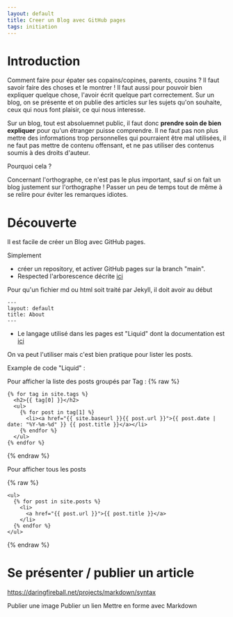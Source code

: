 ```yaml
---
layout: default
title: Creer un Blog avec GitHub pages
tags: initiation
---
```


# Introduction

Comment faire pour épater ses copains/copines, parents, cousins ?
Il faut savoir faire des choses et le montrer !
Il faut aussi pour pouvoir bien expliquer quelque chose, l'avoir écrit quelque part correctement.
Sur un blog, on se présente et on publie des articles sur les sujets qu'on souhaite, ceux qui nous font plaisir, ce qui nous interesse.

Sur un blog, tout est absoluemnet public, il faut donc **prendre soin de bien expliquer** pour qu'un étranger puisse comprendre.
Il ne faut pas non plus mettre des informations trop personnelles qui pourraient être mal utilisées, il ne faut pas mettre de 
contenu offensant, et ne pas utiliser des contenus soumis à des droits d'auteur.

Pourquoi cela ?

Concernant l'orthographe, ce n'est pas le plus important, sauf si on fait un blog justement sur l'orthographe !
Passer un peu de temps tout de même à se relire pour éviter les remarques idiotes.

# Découverte

Il est facile de créer un Blog avec GitHub pages.

Simplement 
* créer un repository, et activer GitHub pages sur la branch "main".
* Respected l'arborescence décrite [ici](https://jekyllrb.com/docs/structure/)

Pour qu'un fichier md ou html soit traité par Jekyll, il doit avoir au début 
```
---
layout: default
title: About
---
```

* Le langage utilisé dans les pages est "Liquid" dont la documentation est [ici](https://jekyllrb.com/docs/liquid/)

On va peut l'utiliser mais c'est bien pratique pour lister les posts.

Example de code "Liquid" :

Pour afficher la liste des posts groupés par Tag : 
{% raw %}
```
{% for tag in site.tags %}
  <h2>{{ tag[0] }}</h2>
  <ul>
    {% for post in tag[1] %}
      <li><a href="{{ site.baseurl }}{{ post.url }}">{{ post.date | date: "%Y-%m-%d" }} {{ post.title }}</a></li>
    {% endfor %}
  </ul>
{% endfor %}
```
{% endraw %}

Pour afficher tous les posts

{% raw %}
```
<ul>
  {% for post in site.posts %}
    <li>
      <a href="{{ post.url }}">{{ post.title }}</a>
    </li>
  {% endfor %}
</ul>
```
{% endraw %}

# Se présenter / publier un article

https://daringfireball.net/projects/markdown/syntax


Publier une image
Publier un lien
Mettre en forme avec Markdown

